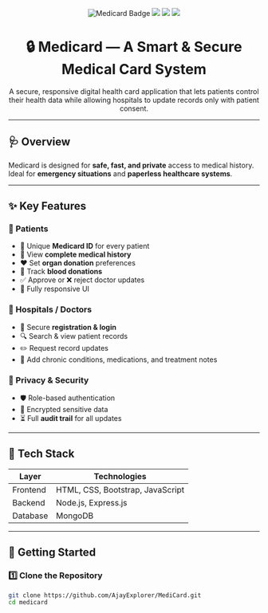 ﻿<p align="center">
  <img src="https://img.shields.io/badge/Medicard-Secure%20Health%20ID-brightgreen?style=for-the-badge" alt="Medicard Badge">
  <img src="https://img.shields.io/badge/Frontend-HTML%2FCSS%2FJS-blue?style=for-the-badge">
  <img src="https://img.shields.io/badge/Backend-Node.js%2FExpress-yellow?style=for-the-badge">
  <img src="https://img.shields.io/badge/Database-MongoDB-green?style=for-the-badge">
</p>

<h1 align="center">🔒 Medicard — A Smart & Secure Medical Card System</h1>



<p align="center">
  A secure, responsive digital health card application that lets patients control their health data while allowing hospitals to update records only with patient consent.
</p>

---

## 🩺 Overview
Medicard is designed for **safe, fast, and private** access to medical history.  
Ideal for **emergency situations** and **paperless healthcare systems**.

---

## ✨ Key Features

### 👤 Patients
- 🎫 Unique **Medicard ID** for every patient
- 📜 View **complete medical history**
- ❤️ Set **organ donation** preferences
- 💉 Track **blood donations**
- ✅ Approve or ❌ reject doctor updates
- 📱 Fully responsive UI

### 🏥 Hospitals / Doctors
- 📝 Secure **registration & login**
- 🔍 Search & view patient records
- ✏️ Request record updates
- 💊 Add chronic conditions, medications, and treatment notes

### 🔐 Privacy & Security
- 🛡 Role-based authentication
- 🔏 Encrypted sensitive data
- ⏳ Full **audit trail** for all updates

---

## 🧰 Tech Stack

| Layer       | Technologies                          |
|-------------|---------------------------------------|
| Frontend    | HTML, CSS, Bootstrap, JavaScript      |
| Backend     | Node.js, Express.js                   |
| Database    | MongoDB                               |

---

## 🚀 Getting Started

### 1️⃣ Clone the Repository
```bash
git clone https://github.com/AjayExplorer/MediCard.git
cd medicard


